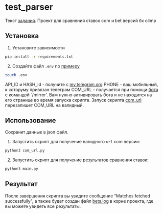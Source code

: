 # test_parser

Текст [задания](task.md).
Проект для сравнения ставок com и bet версий бк olimp

## Установка

1. Установите зависимости

```bash
pip install -r requirements.txt
```

2. Создайте файл `.env` по [примеру](env_example)

```bash
touch .env
```

API_ID и HASH_id - получите с [my.telegram.org](https://my.telegram.org/apps)
PHONE - ваш мобильный, к которуму привязан телеграм
COM_URL - получается при помощи [бота](https://t.me/olimpbet_bot) с командой `/mirror'. Вам нужно активировать бота и не находится на его странице во время запуска скрипта. Запуск скрипта [com_url](com_url.py) перезапишет COM_URL на валидный.

## Использование

Сохранит данные в json файл.

1. Запустить скрипт для получение валидного `url` com версии:

```bash
python3 com_url.py
```

2. Запустить скрипт для получение результатов сравнения ставок:

```bash
python3 main.py
```

## Результат

После завершения скрипта вы увидите сообщение "Matches fetched successfully", а также будет создан файл [bets.log](bets.log) в корне проекта, где вы можете увидеть все результаты.